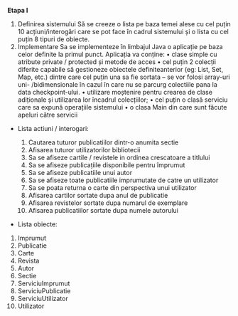 <b> Etapa I </b>
1) Definirea sistemului 
Să se creeze o lista pe baza temei alese cu cel puțin 10 acțiuni/interogări care se pot face în cadrul 
sistemului și o lista cu cel puțin 8 tipuri de obiecte. 
2) Implementare 
Sa se implementeze în limbajul Java o aplicație pe baza celor definite la primul punct. 
Aplicația va conține: 
• clase simple cu atribute private / protected și metode de acces 
• cel puțin 2 colecții diferite capabile să gestioneze obiectele definiteanterior (eg: List, Set, Map, etc.) 
dintre care cel puțin una sa fie sortata – se vor folosi array-uri uni- /bidimensionale în cazul în care nu se 
parcurg colectiile pana la data checkpoint-ului. 
• utilizare moștenire pentru crearea de clase adiționale și utilizarea lor încadrul colecțiilor; 
• cel puțin o clasă serviciu care sa expună operațiile sistemului 
• o clasa Main din care sunt făcute apeluri către servicii

* Lista actiuni / interogari:
  1. Cautarea tuturor publicatiilor dintr-o anumita sectie
  2. Afisarea tuturor utilizatorilor bibliotecii
  3. Sa se afiseze cartile / revistele in ordinea crescatoare a titlului
  4. Sa se afiseze publicațiile disponibile pentru împrumut
  5. Sa se afiseze publicatiile unui autor
  6. Sa se afiseze toate publicatiile imprumutate de catre un utilizator
  7. Sa se poata returna o carte din perspectiva unui utilizator
  8. Afisarea cartilor sortate dupa anul de publicatie
  9. Afisarea revistelor sortate dupa numarul de exemplare
  10. Afisarea publicatiilor sortate dupa numele autorului

* Lista obiecte:
1. Imprumut
2. Publicatie
3. Carte
4. Revista
5. Autor
6. Sectie
7. ServiciuImprumut
8. ServiciuPublicatie
9. ServiciuUtilizator
10. Utilizator
